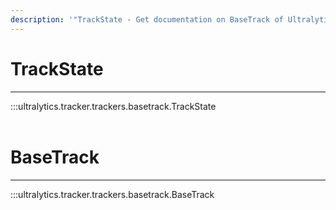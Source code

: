 ```yaml
---
description: '"TrackState - Get documentation on BaseTrack of Ultralytics Tracker. Learn to track events, metrics of apps, websites & devices. Get started now!"'
---
```


# TrackState
---
:::ultralytics.tracker.trackers.basetrack.TrackState
<br><br>

# BaseTrack
---
:::ultralytics.tracker.trackers.basetrack.BaseTrack
<br><br>